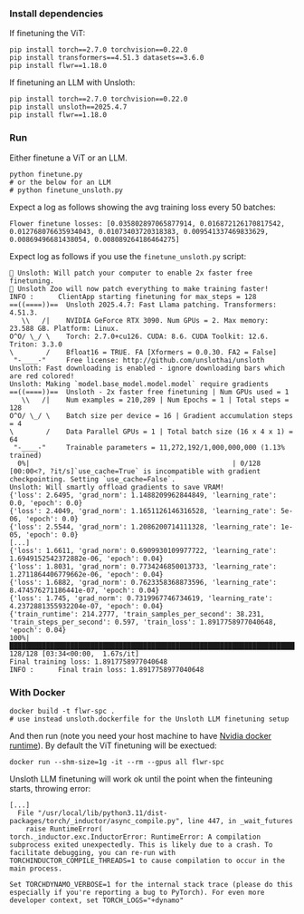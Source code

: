 ### Install dependencies


If finetuning the ViT:
```shell
pip install torch==2.7.0 torchvision==0.22.0
pip install transformers==4.51.3 datasets==3.6.0
pip install flwr==1.18.0
```

If finetuning an LLM with Unsloth:

```shell
pip install torch==2.7.0 torchvision==0.22.0
pip install unsloth==2025.4.7
pip install flwr==1.18.0
```

### Run

Either finetune a ViT or an LLM.

```shell
python finetune.py
# or the below for an LLM
# python finetune_unsloth.py
```

Expect a log as follows showing the avg training loss every 50 batches:

```shell
Flower finetune losses: [0.035802897065877914, 0.016872126170817542, 0.012768076635934043, 0.01073403720318383, 0.009541337469833629, 0.00869496681438054, 0.008089264186464275]
```

Expect log as follows if you use the `finetune_unsloth.py` script:

```shell
🦥 Unsloth: Will patch your computer to enable 2x faster free finetuning.
🦥 Unsloth Zoo will now patch everything to make training faster!
INFO :      ClientApp starting finetuning for max_steps = 128
==((====))==  Unsloth 2025.4.7: Fast Llama patching. Transformers: 4.51.3.
   \\   /|    NVIDIA GeForce RTX 3090. Num GPUs = 2. Max memory: 23.588 GB. Platform: Linux.
O^O/ \_/ \    Torch: 2.7.0+cu126. CUDA: 8.6. CUDA Toolkit: 12.6. Triton: 3.3.0
\        /    Bfloat16 = TRUE. FA [Xformers = 0.0.30. FA2 = False]
 "-____-"     Free license: http://github.com/unslothai/unsloth
Unsloth: Fast downloading is enabled - ignore downloading bars which are red colored!
Unsloth: Making `model.base_model.model.model` require gradients
==((====))==  Unsloth - 2x faster free finetuning | Num GPUs used = 1
   \\   /|    Num examples = 210,289 | Num Epochs = 1 | Total steps = 128
O^O/ \_/ \    Batch size per device = 16 | Gradient accumulation steps = 4
\        /    Data Parallel GPUs = 1 | Total batch size (16 x 4 x 1) = 64
 "-____-"     Trainable parameters = 11,272,192/1,000,000,000 (1.13% trained)
  0%|                                                  | 0/128 [00:00<?, ?it/s]`use_cache=True` is incompatible with gradient checkpointing. Setting `use_cache=False`.
Unsloth: Will smartly offload gradients to save VRAM!
{'loss': 2.6495, 'grad_norm': 1.1488209962844849, 'learning_rate': 0.0, 'epoch': 0.0}
{'loss': 2.4049, 'grad_norm': 1.1651126146316528, 'learning_rate': 5e-06, 'epoch': 0.0}
{'loss': 2.5544, 'grad_norm': 1.2086200714111328, 'learning_rate': 1e-05, 'epoch': 0.0}                                      
[...]                
{'loss': 1.6611, 'grad_norm': 0.6909930109977722, 'learning_rate': 1.6949152542372882e-06, 'epoch': 0.04}                    
{'loss': 1.8031, 'grad_norm': 0.7734246850013733, 'learning_rate': 1.2711864406779662e-06, 'epoch': 0.04}                    
{'loss': 1.6882, 'grad_norm': 0.7623358368873596, 'learning_rate': 8.474576271186441e-07, 'epoch': 0.04}                     
{'loss': 1.745, 'grad_norm': 0.7319967746734619, 'learning_rate': 4.2372881355932204e-07, 'epoch': 0.04}                     
{'train_runtime': 214.2777, 'train_samples_per_second': 38.231, 'train_steps_per_second': 0.597, 'train_loss': 1.8917758977040648, 'epoch': 0.04}
100%|██████████████████████████████████████████████████████████████████████████████████████| 128/128 [03:34<00:00,  1.67s/it]
Final training loss: 1.8917758977040648
INFO :      Final train loss: 1.8917758977040648
```


### With Docker

```shell
docker build -t flwr-spc .
# use instead unsloth.dockerfile for the Unsloth LLM finetuning setup
```

And then run (note you need your host machine to have [Nvidia docker runtime](https://developer.nvidia.com/container-runtime)). By default the ViT finetuning will be exectued:

```shell
docker run --shm-size=1g -it --rm --gpus all flwr-spc
```

Unsloth LLM finetuning will work ok until the point when the finteuning starts, throwing error:

```shell
[...]
  File "/usr/local/lib/python3.11/dist-packages/torch/_inductor/async_compile.py", line 447, in _wait_futures
    raise RuntimeError(
torch._inductor.exc.InductorError: RuntimeError: A compilation subprocess exited unexpectedly. This is likely due to a crash. To facilitate debugging, you can re-run with TORCHINDUCTOR_COMPILE_THREADS=1 to cause compilation to occur in the main process.

Set TORCHDYNAMO_VERBOSE=1 for the internal stack trace (please do this especially if you're reporting a bug to PyTorch). For even more developer context, set TORCH_LOGS="+dynamo"
```
